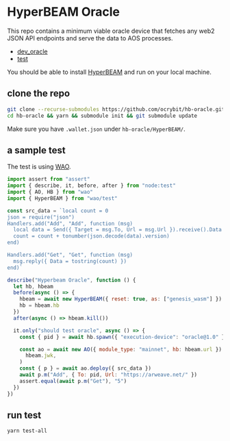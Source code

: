 # HyperBEAM Oracle

This repo contains a minimum viable oracle device that fetches any web2 JSON API endpoints and serve the data to AOS processes.

- [dev_oracle](./HyperBEAM/src/dev_oracle.erl)
- [test](./test/oracle.test.js)

You should be able to install [HyperBEAM](https://hyperbeam.ar.io/run/running-a-hyperbeam-node.html) and run on your local machine.

## clone the repo

```bash
git clone --recurse-submodules https://github.com/ocrybit/hb-oracle.git
cd hb-oracle && yarn && submodule init && git submodule update
```

Make sure you have `.wallet.json` under `hb-oracle/HyperBEAM/`.

## a sample test

The test is using [WAO](https://docs.wao.eco/).

```js
import assert from "assert"
import { describe, it, before, after } from "node:test"
import { AO, HB } from "wao"
import { HyperBEAM } from "wao/test"

const src_data = `local count = 0
json = require("json")
Handlers.add("Add", "Add", function (msg)
  local data = Send({ Target = msg.To, Url = msg.Url }).receive().Data
  count = count + tonumber(json.decode(data).version)
end)

Handlers.add("Get", "Get", function (msg)
  msg.reply({ Data = tostring(count) })
end)`

describe("Hyperbeam Oracle", function () {
  let hb, hbeam
  before(async () => {
    hbeam = await new HyperBEAM({ reset: true, as: ["genesis_wasm"] }).ready()
    hb = hbeam.hb
  })
  after(async () => hbeam.kill())

  it.only("should test oracle", async () => {
    const { pid } = await hb.spawn({ "execution-device": "oracle@1.0" })

    const ao = await new AO({ module_type: "mainnet", hb: hbeam.url }).init(
      hbeam.jwk,
    )
    const { p } = await ao.deploy({ src_data })
    await p.m("Add", { To: pid, Url: "https://arweave.net/" })
    assert.equal(await p.m("Get"), "5")
  })
})
```

## run test

```bash
yarn test-all
```
